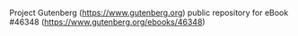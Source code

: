 Project Gutenberg (https://www.gutenberg.org) public repository for eBook #46348 (https://www.gutenberg.org/ebooks/46348)
